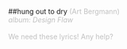 ##hung out to dry
<span style="color: #c0c0c0">(Art Bergmann)<br />
<i>album: Design Flaw</i><br />
<br />
We need these lyrics! Any help?</span>
